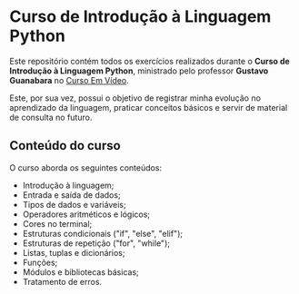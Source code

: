 # **Curso de Introdução à Linguagem Python**

Este repositório contém todos os exercícios realizados durante o **Curso de Introdução à Linguagem Python**, ministrado pelo professor **Gustavo Guanabara** no [Curso Em Vídeo](https://www.cursoemvideo.com/).

Este, por sua vez, possui o objetivo de registrar minha evolução no aprendizado da linguagem, praticar conceitos básicos e servir de material de consulta no futuro.

## Conteúdo do curso
O curso aborda os seguintes conteúdos:

- Introdução à linguagem;
- Entrada e saída de dados;
- Tipos de dados e variáveis;
- Operadores aritméticos e lógicos;
- Cores no terminal;
- Estruturas condicionais ("if", "else", "elif");
- Estruturas de repetição ("for", "while");
- Listas, tuplas e dicionários;
- Funções;
- Módulos e bibliotecas básicas;
- Tratamento de erros.
